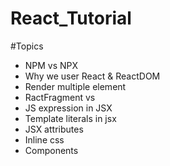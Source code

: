 # React_Tutorial
#Topics
 - NPM vs NPX
 - Why we user React & ReactDOM
 - Render multiple element
 - RactFragment vs <div>
 - JS expression in JSX
 - Template literals in jsx
 - JSX attributes
 - Inline css
 - Components
  
